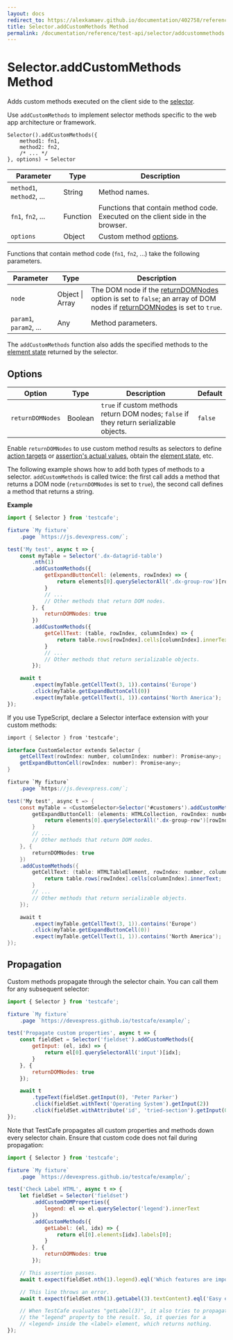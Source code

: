 ```yaml
---
layout: docs
redirect_to: https://alexkamaev.github.io/documentation/402758/reference/test-api/selector/addcustommethods
title: Selector.addCustomMethods Method
permalink: /documentation/reference/test-api/selector/addcustommethods.html
---
```

# Selector.addCustomMethods Method

Adds custom methods executed on the client side to the [selector](../../../guides/basic-guides/select-page-elements.md).

Use `addCustomMethods` to implement selector methods specific to the web app architecture or framework.

```text
Selector().addCustomMethods({
    method1: fn1,
    method2: fn2,
    /* ... */
}, options) → Selector
```

Parameter                     | Type     | Description
----------------------------- | -------- | -----------
`method1`, `method2`, ...     | String   | Method names.
`fn1`, `fn2`, ...             | Function | Functions that contain method code. Executed on the client side in the browser.
`options`                     | Object   | Custom method [options](#options).

Functions that contain method code (`fn1`, `fn2`, ...) take the following parameters.

Parameter               | Type                | Description
----------------------- | ------------------- | -----------
`node`                  | Object &#124; Array | The DOM node if the [returnDOMNodes](#options) option is set to `false`; an array of DOM nodes if [returnDOMNodes](#options) is set to `true`.
`param1`, `param2`, ... | Any      | Method parameters.

The `addCustomMethods` function also adds the specified methods to the [element state](../domnodestate.md) returned by the selector.

## Options

Option           | Type     | Description     | Default
---------------- | -------- | --------------  | -------
`returnDOMNodes` | Boolean  | `true` if custom methods return DOM nodes; `false` if they return serializable objects. | `false`

Enable `returnDOMNodes` to use custom method results as selectors to define [action targets](../../../guides/basic-guides/select-page-elements.md#define-action-targets) or [assertion's actual values](../../../guides/basic-guides/select-page-elements.md#define-assertion-actual-value), obtain the [element state](../../../guides/basic-guides/select-page-elements.md#obtain-element-state), etc.

The following example shows how to add both types of methods to a selector. `addCustomMethods` is called twice: the first call adds a method that returns a DOM node (`returnDOMNodes` is set to `true`), the second call defines a method that returns a string.

**Example**

```js
import { Selector } from 'testcafe';

fixture `My fixture`
    .page `https://js.devexpress.com/`;

test('My test', async t => {
    const myTable = Selector('.dx-datagrid-table')
        .nth(1)
        .addCustomMethods({
            getExpandButtonCell: (elements, rowIndex) => {
                return elements[0].querySelectorAll('.dx-group-row')[rowIndex].cells[0];
            }
            // ...
            // Other methods that return DOM nodes.
        }, {
            returnDOMNodes: true
        })
        .addCustomMethods({
            getCellText: (table, rowIndex, columnIndex) => {
                return table.rows[rowIndex].cells[columnIndex].innerText;
            }
            // ...
            // Other methods that return serializable objects.
        });

    await t
        .expect(myTable.getCellText(3, 1)).contains('Europe')
        .click(myTable.getExpandButtonCell(0))
        .expect(myTable.getCellText(1, 1)).contains('North America');
});
```

If you use TypeScript, declare a Selector interface extension with your custom methods:

<!--
The `redcarpet` library ignores `ts` code and renders it as a plain text without code highligting.
We can't use `js` here too. It's rendered wrong because of the type casting syntax. `csharp` looks
ok for TypeScript code highlighting so we'll use it until we are not fixed the problem with `redcarpet`.
-->

```csharp
import { Selector } from 'testcafe';

interface CustomSelector extends Selector {
    getCellText(rowIndex: number, columnIndex: number): Promise<any>;
    getExpandButtonCell(rowIndex: number): Promise<any>;
}

fixture `My fixture`
    .page `https://js.devexpress.com/`;

test('My test', async t => {
    const myTable = <CustomSelector>Selector('#customers').addCustomMethods({
        getExpandButtonCell: (elements: HTMLCollection, rowIndex: number) => {
            return elements[0].querySelectorAll('.dx-group-row')[rowIndex].cells[0];
        }
        // ...
        // Other methods that return DOM nodes.
    }, {
        returnDOMNodes: true
    })
    .addCustomMethods({
        getCellText: (table: HTMLTableElement, rowIndex: number, columnIndex: number) => {
            return table.rows[rowIndex].cells[columnIndex].innerText;
        }
        // ...
        // Other methods that return serializable objects.
    });

    await t
        .expect(myTable.getCellText(3, 1)).contains('Europe')
        .click(myTable.getExpandButtonCell(0))
        .expect(myTable.getCellText(1, 1)).contains('North America');
});
```

## Propagation

Custom methods propagate through the selector chain. You can call them for any subsequent selector:

```js
import { Selector } from 'testcafe';

fixture `My fixture`
    .page `https://devexpress.github.io/testcafe/example/`;

test('Propagate custom properties', async t => {
    const fieldSet = Selector('fieldset').addCustomMethods({
        getInput: (el, idx) => {
            return el[0].querySelectorAll('input')[idx];
        }
    }, {
        returnDOMNodes: true
    });

    await t
        .typeText(fieldSet.getInput(0), 'Peter Parker')
        .click(fieldSet.withText('Operating System').getInput(2))
        .click(fieldSet.withAttribute('id', 'tried-section').getInput(0));
});
```

Note that TestCafe propagates all custom properties and methods down every selector chain. Ensure that custom code does not fail during propagation:

```js
import { Selector } from 'testcafe';

fixture `My fixture`
    .page `https://devexpress.github.io/testcafe/example/`;

test('Check Label HTML', async t => {
    let fieldSet = Selector('fieldset')
        .addCustomDOMProperties({
            legend: el => el.querySelector('legend').innerText
        })
        .addCustomMethods({
            getLabel: (el, idx) => {
                return el[0].elements[idx].labels[0];
            }
        }, {
            returnDOMNodes: true
        });

    // This assertion passes.
    await t.expect(fieldSet.nth(1).legend).eql('Which features are important to you:');

    // This line throws an error.
    await t.expect(fieldSet.nth(1).getLabel(3).textContent).eql('Easy embedding into a Continuous integration system');

    // When TestCafe evaluates "getLabel(3)", it also tries to propagate
    // the "legend" property to the result. So, it queries for a
    // <legend> inside the <label> element, which returns nothing.
});
```

